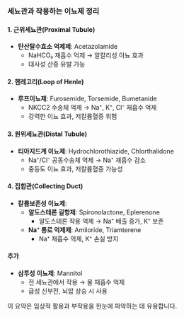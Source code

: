 
### 세뇨관과 작용하는 이뇨제 정리

#### 1. 근위세뇨관(Proximal Tubule)

- **탄산탈수효소 억제제**: Acetazolamide
    - NaHCO₃ 재흡수 억제 → 알칼리성 이뇨 효과
    - 대사성 산증 유발 가능

#### 2. 헨레고리(Loop of Henle)

- **루프이뇨제**: Furosemide, Torsemide, Bumetanide
    - NKCC2 수송체 억제 → Na⁺, K⁺, Cl⁻ 재흡수 억제
    - 강력한 이뇨 효과, 저칼륨혈증 위험

#### 3. 원위세뇨관(Distal Tubule)

- **티아지드계 이뇨제**: Hydrochlorothiazide, Chlorthalidone
    - Na⁺/Cl⁻ 공동수송체 억제 → Na⁺ 재흡수 감소
    - 중등도 이뇨 효과, 저칼륨혈증 가능성

#### 4. 집합관(Collecting Duct)

- **칼륨보존성 이뇨제**:
    - **알도스테론 길항제**: Spironolactone, Eplerenone
        - 알도스테론 작용 억제 → Na⁺ 배출 증가, K⁺ 보존
    - **Na⁺ 통로 억제제**: Amiloride, Triamterene
        - Na⁺ 재흡수 억제, K⁺ 손실 방지

#### 추가

- **삼투성 이뇨제**: Mannitol
    - 전 세뇨관에서 작용 → 물 재흡수 억제
    - 급성 신부전, 뇌압 상승 시 사용

이 요약은 임상적 활용과 부작용을 한눈에 파악하는 데 유용합니다.